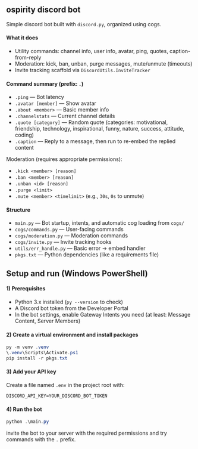## ospirity discord bot

Simple discord bot built with `discord.py`, organized using cogs.

#### What it does
- Utility commands: channel info, user info, avatar, ping, quotes, caption-from-reply
- Moderation: kick, ban, unban, purge messages, mute/unmute (timeouts)
- Invite tracking scaffold via `DiscordUtils.InviteTracker`

#### Command summary (prefix: `.`)
- `.ping` — Bot latency
- `.avatar [member]` — Show avatar
- `.about <member>` — Basic member info
- `.channelstats` — Current channel details
- `.quote [category]` — Random quote (categories: motivational, friendship, technology, inspirational, funny, nature, success, attitude, coding)
- `.caption` — Reply to a message, then run to re-embed the replied content

Moderation (requires appropriate permissions):
- `.kick <member> [reason]`
- `.ban <member> [reason]`
- `.unban <id> [reason]`
- `.purge <limit>`
- `.mute <member> <timelimit>` (e.g., `30s`, `0s` to unmute)

#### Structure
- `main.py` — Bot startup, intents, and automatic cog loading from `cogs/`
- `cogs/commands.py` — User-facing commands
- `cogs/moderation.py` — Moderation commands
- `cogs/invite.py` — Invite tracking hooks
- `utils/err_handle.py` — Basic error -> embed handler
- `pkgs.txt` — Python dependencies (like a requirements file)

## Setup and run (Windows PowerShell)

#### 1) Prerequisites
- Python 3.x installed (`py --version` to check)
- A Discord bot token from the Developer Portal
- In the bot settings, enable Gateway Intents you need (at least: Message Content, Server Members)

#### 2) Create a virtual environment and install packages
```powershell
py -m venv .venv
\.venv\Scripts\Activate.ps1
pip install -r pkgs.txt
```

#### 3) Add your API key
Create a file named `.env` in the project root with:
```env
DISCORD_API_KEY=YOUR_DISCORD_BOT_TOKEN
```

#### 4) Run the bot
```powershell
python .\main.py
```

invite the bot to your server with the required permissions and try commands with the `.` prefix.